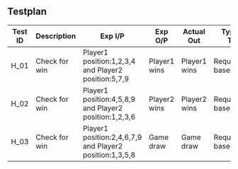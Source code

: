 
## Testplan


| Test ID | Description | Exp I/P                                               | Exp O/P      | Actual Out   | Type Of Test   |
|---------|-------------|-------------------------------------------------------|--------------|--------------|----------------|
| H_01    | Check for win    | Player1 position:1,2,3,4 and Player2 position:5,7,9  | Player1 wins | Player1 wins | Requirement based |
| H_02    | Check for win    | Player1 position:4,5,8,9 and Player2 position:1,2,3,6  | Player2 wins | Player2 wins | Requirement based |
| H_03    | Check for win    | Player1 position:2,4,6,7,9 and Player2 position:1,3,5,8  | Game draw    | Game draw    | Requirement based |
